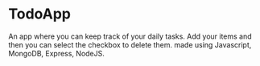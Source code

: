 # TodoApp
An app where you can keep track of your daily tasks.
Add your items and then you can select the checkbox to delete them.
made using Javascript, MongoDB, Express, NodeJS.

